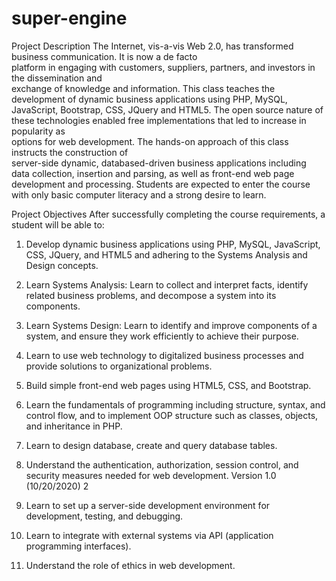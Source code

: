 # super-engine
Project Description 
The  Internet,  vis-a-vis  Web  2.0,  has  transformed  business  communication.  It  is  now  a  de  facto  
platform  in  engaging  with  customers,  suppliers,  partners,  and  investors  in  the  dissemination  and  
exchange of knowledge and information. This class teaches the development of dynamic business 
applications using PHP, MySQL, JavaScript, Bootstrap, CSS, JQuery and HTML5. The open source 
nature  of  these  technologies  enabled  free  implementations  that  led  to  increase  in  popularity  as  
options  for  web  development.  The  hands-on  approach  of  this  class  instructs  the  construction  of  
server-side dynamic, databased-driven business applications including data collection, insertion and 
parsing, as well as front-end web page development and processing. Students are expected to enter 
the course with only basic computer literacy and a strong desire to learn. 
  
Project Objectives 
After successfully completing the course requirements, a student will be able to: 
1. Develop dynamic business applications using PHP, MySQL, JavaScript, CSS, JQuery, and 
HTML5 and adhering to the Systems Analysis and Design concepts. 
2. Learn Systems Analysis: Learn to collect and interpret facts, identify related business problems, 
and decompose a system into its components.  
3. Learn Systems Design: Learn to identify and improve components of a system, and ensure they 
work efficiently to achieve their purpose.  
4. Learn to use web technology to digitalized business processes and provide solutions to 
organizational problems. 
5. Build simple front-end web pages using HTML5, CSS, and Bootstrap. 
6. Learn the fundamentals of programming including structure, syntax, and control flow, and to 
implement OOP structure such as classes, objects, and inheritance in PHP. 
7. Learn to design database, create and query database tables. 
8. Understand the authentication, authorization, session control, and security measures 
needed for web development. 
Version 1.0 (10/20/2020) 
2 
 
 
9. Learn to set up a server-side development environment for development, testing, and 
debugging. 
10. Learn to integrate with external systems via API (application programming interfaces). 
11. Understand the role of ethics in web development. 
